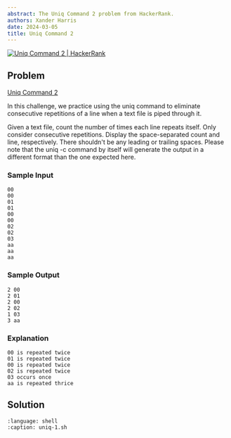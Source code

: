 ```yaml
---
abstract: The Uniq Command 2 problem from HackerRank.
authors: Xander Harris
date: 2024-03-05
title: Uniq Command 2
---
```


[![Uniq Command 2 | HackerRank](https://img.shields.io/badge/HackerRank-green?style=for-the-badge&logo=hackerrank&label=uniq%202)](https://www.hackerrank.com/challenges/text-processing-in-linux-the-uniq-command-2/)

## Problem

[Uniq Command 2](https://www.hackerrank.com/challenges/text-processing-in-linux-the-uniq-command-2/problem?isFullScreen=true)

In this challenge, we practice using the uniq command to eliminate consecutive repetitions of a line when a text file is piped through it.

Given a text file, count the number of times each line repeats itself. Only consider consecutive repetitions. Display the space-separated count and line, respectively. There shouldn't be any leading or trailing spaces. Please note that the uniq -c command by itself will generate the output in a different format than the one expected here.

### Sample Input

```{code-block} shell
00
00
01
01
00
00
02
02
03
aa
aa
aa
```

### Sample Output

```{code-block} shell
2 00
2 01
2 00
2 02
1 03
3 aa
```

### Explanation

```{code-block} shell
00 is repeated twice
01 is repeated twice
00 is repeated twice
02 is repeated twice
03 occurs once
aa is repeated thrice
```

## Solution

```{literalinclude} uniq-1.sh
:language: shell
:caption: uniq-1.sh
```
